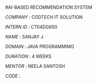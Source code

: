 #AI-BASED RECOMMENDATION SYSTEM

*COMPANY* : CODTECH IT SOLUTION

*INTERN ID* : CT04DG650

*NAME* : SANJAY J

*DOMAIN* : JAVA PROGRAMMIMG

*DURATION* : 4 WEEKS

*MENTOR* : NEELA SANTOSH

*CODE* : 

